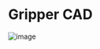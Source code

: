 # Gripper CAD


![image](https://user-images.githubusercontent.com/48837481/55773620-71412b00-5a5f-11e9-9032-044c5d88505c.png)
